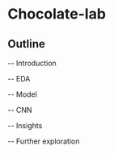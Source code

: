 # Chocolate-lab

## Outline

-- Introduction

-- EDA

-- Model

-- CNN

-- Insights

-- Further exploration
